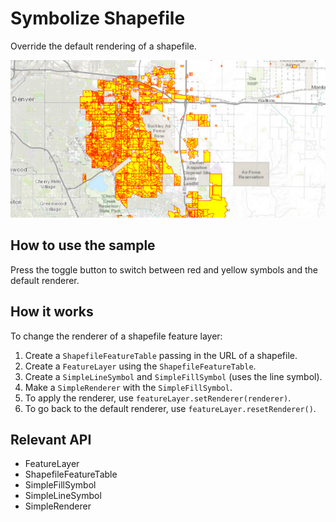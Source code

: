 # Symbolize Shapefile

Override the default rendering of a shapefile.
  
<img src="SymbolizeShapefile.png"/>

## How to use the sample

Press the toggle button to switch between red and yellow symbols and the default renderer.

## How it works

To change the renderer of a shapefile feature layer:


  1. Create a `ShapefileFeatureTable` passing in the URL of a shapefile.
  2. Create a `FeatureLayer` using the `ShapefileFeatureTable`.
  3. Create a `SimpleLineSymbol` and `SimpleFillSymbol` (uses the line symbol).
  4. Make a `SimpleRenderer` with the `SimpleFillSymbol`.
  5. To apply the renderer, use `featureLayer.setRenderer(renderer)`. 
  6. To go back to the default renderer, use `featureLayer.resetRenderer()`.


## Relevant API


  * FeatureLayer
  * ShapefileFeatureTable
  * SimpleFillSymbol
  * SimpleLineSymbol
  * SimpleRenderer





